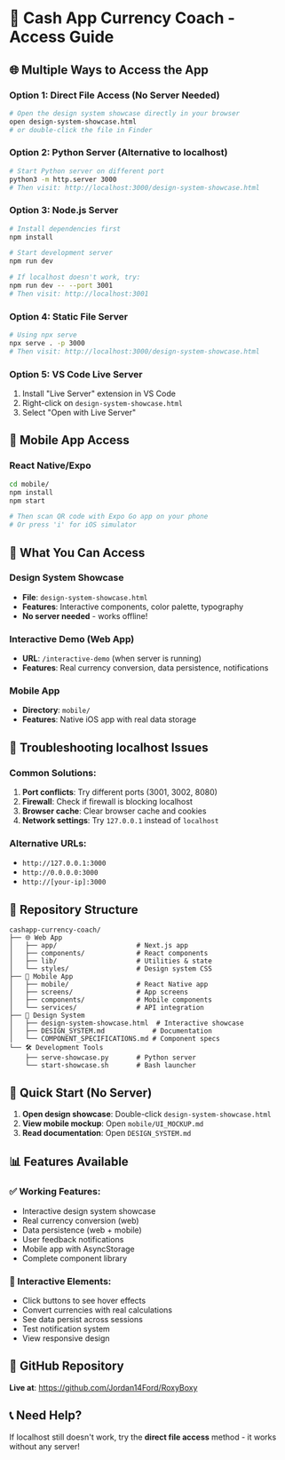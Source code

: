 # 🚀 Cash App Currency Coach - Access Guide

## 🌐 **Multiple Ways to Access the App**

### **Option 1: Direct File Access (No Server Needed)**
```bash
# Open the design system showcase directly in your browser
open design-system-showcase.html
# or double-click the file in Finder
```

### **Option 2: Python Server (Alternative to localhost)**
```bash
# Start Python server on different port
python3 -m http.server 3000
# Then visit: http://localhost:3000/design-system-showcase.html
```

### **Option 3: Node.js Server**
```bash
# Install dependencies first
npm install

# Start development server
npm run dev

# If localhost doesn't work, try:
npm run dev -- --port 3001
# Then visit: http://localhost:3001
```

### **Option 4: Static File Server**
```bash
# Using npx serve
npx serve . -p 3000
# Then visit: http://localhost:3000/design-system-showcase.html
```

### **Option 5: VS Code Live Server**
1. Install "Live Server" extension in VS Code
2. Right-click on `design-system-showcase.html`
3. Select "Open with Live Server"

## 📱 **Mobile App Access**

### **React Native/Expo**
```bash
cd mobile/
npm install
npm start

# Then scan QR code with Expo Go app on your phone
# Or press 'i' for iOS simulator
```

## 🎯 **What You Can Access**

### **Design System Showcase**
- **File**: `design-system-showcase.html`
- **Features**: Interactive components, color palette, typography
- **No server needed** - works offline!

### **Interactive Demo (Web App)**
- **URL**: `/interactive-demo` (when server is running)
- **Features**: Real currency conversion, data persistence, notifications

### **Mobile App**
- **Directory**: `mobile/`
- **Features**: Native iOS app with real data storage

## 🔧 **Troubleshooting localhost Issues**

### **Common Solutions:**
1. **Port conflicts**: Try different ports (3001, 3002, 8080)
2. **Firewall**: Check if firewall is blocking localhost
3. **Browser cache**: Clear browser cache and cookies
4. **Network settings**: Try `127.0.0.1` instead of `localhost`

### **Alternative URLs:**
- `http://127.0.0.1:3000`
- `http://0.0.0.0:3000`
- `http://[your-ip]:3000`

## 📁 **Repository Structure**

```
cashapp-currency-coach/
├── 🌐 Web App
│   ├── app/                    # Next.js app
│   ├── components/             # React components
│   ├── lib/                    # Utilities & state
│   └── styles/                 # Design system CSS
├── 📱 Mobile App
│   ├── mobile/                 # React Native app
│   ├── screens/                # App screens
│   ├── components/             # Mobile components
│   └── services/               # API integration
├── 🎨 Design System
│   ├── design-system-showcase.html  # Interactive showcase
│   ├── DESIGN_SYSTEM.md            # Documentation
│   └── COMPONENT_SPECIFICATIONS.md # Component specs
└── 🛠️ Development Tools
    ├── serve-showcase.py       # Python server
    └── start-showcase.sh       # Bash launcher
```

## 🚀 **Quick Start (No Server)**

1. **Open design showcase**: Double-click `design-system-showcase.html`
2. **View mobile mockup**: Open `mobile/UI_MOCKUP.md`
3. **Read documentation**: Open `DESIGN_SYSTEM.md`

## 📊 **Features Available**

### **✅ Working Features:**
- Interactive design system showcase
- Real currency conversion (web)
- Data persistence (web + mobile)
- User feedback notifications
- Mobile app with AsyncStorage
- Complete component library

### **🎯 Interactive Elements:**
- Click buttons to see hover effects
- Convert currencies with real calculations
- See data persist across sessions
- Test notification system
- View responsive design

## 🔗 **GitHub Repository**
**Live at**: https://github.com/Jordan14Ford/RoxyBoxy

## 📞 **Need Help?**
If localhost still doesn't work, try the **direct file access** method - it works without any server!
